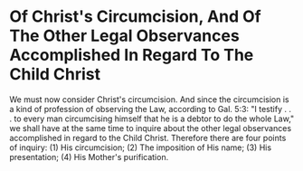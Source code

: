 # Of Christ's Circumcision, And Of The Other Legal Observances Accomplished In Regard To The Child Christ

We must now consider Christ's circumcision. And since the circumcision is a kind of profession of observing the Law, according to Gal. 5:3: "I testify . . . to every man circumcising himself that he is a debtor to do the whole Law," we shall have at the same time to inquire about the other legal observances accomplished in regard to the Child Christ. Therefore there are four points of inquiry:
(1) His circumcision;
(2) The imposition of His name;
(3) His presentation;
(4) His Mother's purification.